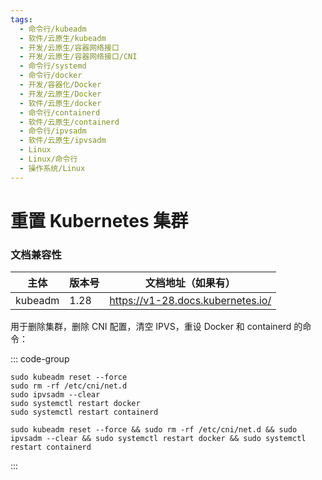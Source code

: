 ```yaml
---
tags:
  - 命令行/kubeadm
  - 软件/云原生/kubeadm
  - 开发/云原生/容器网络接口
  - 开发/云原生/容器网络接口/CNI
  - 命令行/systemd
  - 命令行/docker
  - 开发/容器化/Docker
  - 开发/云原生/Docker
  - 软件/云原生/docker
  - 命令行/containerd
  - 软件/云原生/containerd
  - 命令行/ipvsadm
  - 软件/云原生/ipvsadm
  - Linux
  - Linux/命令行
  - 操作系统/Linux
---
```

# 重置 Kubernetes 集群

### 文档兼容性

| 主体         | 版本号 | 文档地址（如果有）                |
| ------------ | ------ | --------------------------------- |
| kubeadm   | 1.28   | https://v1-28.docs.kubernetes.io/ |

用于删除集群，删除 CNI 配置，清空 IPVS，重设 Docker 和 containerd 的命令：

::: code-group

```shell [多行]
sudo kubeadm reset --force
sudo rm -rf /etc/cni/net.d
sudo ipvsadm --clear
sudo systemctl restart docker
sudo systemctl restart containerd
```

```shell [单行]
sudo kubeadm reset --force && sudo rm -rf /etc/cni/net.d && sudo ipvsadm --clear && sudo systemctl restart docker && sudo systemctl restart containerd
```

:::
